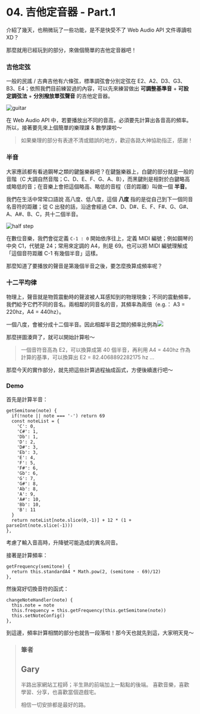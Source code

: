 # 04. 吉他定音器 - Part.1

介紹了幾天，也稍微玩了一些功能，是不是快受不了 Web Audio API 文件導讀啦 XD？

那麼就用已經玩到的部分，來做個簡單的吉他定音器吧！

### 吉他定弦

一般的民謠 / 古典吉他有六條弦，標準調弦會分別定弦在 E2、A2、D3、G3、B3、E4；依照我們目前練習過的內容，可以先來練習做出 **可調整基準音** + **可設定調弦法** + **分別撥放單弦聲音** 的吉他定音器。

![guitar](https://i.imgur.com/tfUvYls.jpg)

在 Web Audio API 中，若要播放出不同的音高，必須要先計算出各音高的頻率。所以，接著要先來上個簡單的樂理課 & 數學課啦～

> 如果樂理的部分有表達不清或錯誤的地方，歡迎各路大神協助指正，感謝！

### 半音

大家應該都有看過鋼琴之類的鍵盤樂器吧？在鍵盤樂器上，白鍵的部分就是一般的音階（C 大調自然音階；C、D、E、F、G、A、B），而黑鍵則是相對於白鍵略高或略低的音；在音樂上會把這個略高、略低的音程（音的距離）叫做一個 **半音**。

我們在生活中常常口語說 高八度、低八度，這個 **八度** 指的是從自己到下一個同音名音符的距離；從 C 出發的話，沿途會經過 C#、D、D#、E、F、F#、G、G#、A、A#、B、C，共十二個半音。

![half step](https://i.imgur.com/M4tmYT6.png)

在數位音樂，我們會從定義 `C-1 : 0` 開始依序往上，定義 MIDI 編號；例如鋼琴的中央 C1，代號是 24；常用來定調的 A4，則是 69。也可以把 MIDI 編號理解成「這個音符距離 C-1 有幾個半音」這樣。

那麼知道了要播放的聲音是第幾個半音之後，要怎麼換算成頻率呢？

### 十二平均律

物理上，聲音就是物質震動時的聲波被人耳感知到的物理現象；不同的震動頻率，我們給予它們不同的音名。兩相鄰的同音名的音，其頻率為兩倍（e.g.： A3 = 220hz，A4 = 440hz）。

一個八度，會被分成十二個半音。因此相鄰半音之間的頻率比例為![](https://i.imgur.com/mV16KE2.png)

那麼拼圖湊齊了，就可以開始計算啦～

> 一個音符音高為 E2，可以換算成第 40 個半音，再利用 A4 = 440hz 作為計算的基準，可以換算出 E2 = 82.4068892282175 hz
> ...

那麼今天的實作部分，就先把這些計算過程抽成函式，方便後續進行吧～

### Demo

首先是計算半音：

```javascript=99
getSemitone(note) {
  if(!note || note === '-') return 69
  const noteList = {
    'C': 0,
    'C#': 1,
    'Db': 1,
    'D': 2,
    'D#': 3,
    'Eb': 3,
    'E': 4,
    'F': 5,
    'F#': 6,
    'Gb': 6,
    'G': 7,
    'G#': 8,
    'Ab': 8,
    'A': 9,
    'A#': 10,
    'Bb': 10,
    'B': 11
  }
  return noteList[note.slice(0,-1)] + 12 * (1 + parseInt(note.slice(-1)))
},
```

考慮了輸入音高時，升降號可能造成的異名同音。

接著是計算頻率：

```javascript=+
getFrequency(semitone) {
  return this.standardA4 * Math.pow(2, (semitone - 69)/12)
},
```

然後寫好切換音符的函式：

```javascript=72
changeNoteHandler(note) {
  this.note = note
  this.frequency = this.getFrequency(this.getSemitone(note))
  this.setNoteConfig()
},
```

到這邊，頻率計算相關的部分也就告一段落啦！那今天也就先到這，大家明天見～

> ### 筆者
>
> ## Gary
>
> 半路出家網站工程師；半生熟的前端加上一點點的後端。
> 喜歡音樂，喜歡學習、分享，也喜歡當個遊戲宅。
>
> 相信一切安排都是最好的路。
